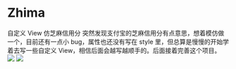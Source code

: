 # Zhima
自定义 View 仿芝麻信用分
突然发现支付宝的芝麻信用分有点意思，想着模仿做一个，目前还有一点小 bug，属性也还没有写在 style 里，但总算是慢慢的开始学着去写一些自定义 View，相信后面会越写越顺手的。后面接着完善这个项目。
![](http://onfkdy4l9.bkt.clouddn.com/zhima2.png)
![](http://onfkdy4l9.bkt.clouddn.com/zhima.gif)

